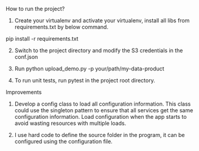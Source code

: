 
How to run the project?

1. Create your virtualenv and activate your virtualenv, install all libs from requirements.txt by below command.

pip install -r requirements.txt

2. Switch to the project directory and modify the S3 credentials in the conf.json

3. Run python upload_demo.py -p your/path/my-data-product

4. To run unit tests, run pytest in the project root directory.

Improvements

1. Develop a config class to load all configuration information. This class could use the singleton pattern to ensure that all services get the same configuration information. Load configuration when the app starts to avoid wasting resources with multiple loads.

2. I use hard code to define the source folder in the program, it can be configured using the configuration file.
